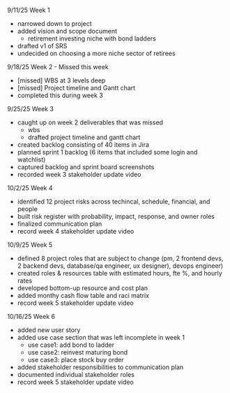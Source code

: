 9/11/25 Week 1
- narrowed down to project
- added vision and scope document
    - retirement investing niche with bond ladders
- drafted v1 of SRS
- undecided on choosing a more niche sector of retirees

9/18/25 Week 2 - Missed this week
- [missed] WBS at 3 levels deep
- [missed] Project timeline and Gantt chart
- completed this during week 3

9/25/25 Week 3 
- caught up on week 2 deliverables that was missed
    - wbs
    - drafted project timeline and gantt chart
- created backlog consisting of 40 items in Jira
- planned sprint 1 backlog (6 items that included some login and watchlist)
- captured backlog and sprint board screenshots
- recorded week 3 stakeholder update video

10/2/25 Week 4
- identified 12 project risks across techincal, schedule, financial, and people
- built risk register with probability, impact, response, and owner roles
- finalized communication plan
- record week 4 stakeholder update video

10/9/25 Week 5
- defined 8 project roles that are subject to change (pm, 2 frontend devs, 2 backend devs, database/qa engineer, ux designer), devops engineer)
- created roles & resources table with estimated hours, fte %, and hourly rates
- developed bottom-up resource and cost plan
- added monthy cash flow table and raci matrix
- record week 5 stakeholder update video

10/16/25 Week 6
- added new user story
- added use case section that was left incomplete in week 1
    - use case1: add bond to ladder
    - use case2: reinvest maturing bond
    - use case3: place stock buy order
- added stakeholder responsibilities to communication plan
- documented individual stakeholder roles
- record week 5 stakeholder update video
